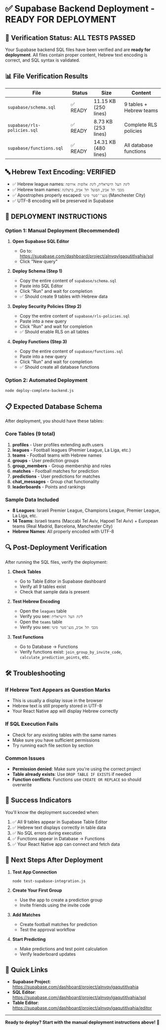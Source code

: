 # ✅ Supabase Backend Deployment - READY FOR DEPLOYMENT

## 🎯 Verification Status: ALL TESTS PASSED

Your Supabase backend SQL files have been verified and are **ready for deployment**. All files contain proper content, Hebrew text encoding is correct, and SQL syntax is validated.

## 📊 File Verification Results

| File | Status | Size | Content |
|------|--------|------|---------|
| `supabase/schema.sql` | ✅ READY | 11.15 KB (250 lines) | 9 tables + Hebrew teams |
| `supabase/rls-policies.sql` | ✅ READY | 8.73 KB (253 lines) | Complete RLS policies |
| `supabase/functions.sql` | ✅ READY | 14.31 KB (480 lines) | All database functions |

## 🔤 Hebrew Text Encoding: VERIFIED

- ✅ Hebrew league names: `ליגת העל הישראלית`, `ליגת אלופות אירופה`
- ✅ Hebrew team names: `מכבי תל אביב`, `הפועל תל אביב`, `ברצלונה`
- ✅ Apostrophes properly escaped: `מנצ''סטר סיטי` (Manchester City)
- ✅ UTF-8 encoding will be preserved in Supabase

## 🚀 DEPLOYMENT INSTRUCTIONS

### Option 1: Manual Deployment (Recommended)

1. **Open Supabase SQL Editor**
   - Go to: https://supabase.com/dashboard/project/alnvqylgaqutitlvahia/sql
   - Click "New query"

2. **Deploy Schema (Step 1)**
   - Copy the entire content of `supabase/schema.sql`
   - Paste into SQL Editor
   - Click "Run" and wait for completion
   - ✅ Should create 9 tables with Hebrew data

3. **Deploy Security Policies (Step 2)**
   - Copy the entire content of `supabase/rls-policies.sql`
   - Paste into a new query
   - Click "Run" and wait for completion
   - ✅ Should enable RLS on all tables

4. **Deploy Functions (Step 3)**
   - Copy the entire content of `supabase/functions.sql`
   - Paste into a new query
   - Click "Run" and wait for completion
   - ✅ Should create all database functions

### Option 2: Automated Deployment

```bash
node deploy-complete-backend.js
```

## 📋 Expected Database Schema

After deployment, you should have these tables:

### Core Tables (9 total)
1. **profiles** - User profiles extending auth.users
2. **leagues** - Football leagues (Premier League, La Liga, etc.)
3. **teams** - Football teams with Hebrew names
4. **groups** - User prediction groups
5. **group_members** - Group membership and roles
6. **matches** - Football matches for prediction
7. **predictions** - User predictions for matches
8. **chat_messages** - Group chat functionality
9. **leaderboards** - Points and rankings

### Sample Data Included
- **8 Leagues**: Israeli Premier League, Champions League, Premier League, La Liga, etc.
- **14 Teams**: Israeli teams (Maccabi Tel Aviv, Hapoel Tel Aviv) + European teams (Real Madrid, Barcelona, Manchester City)
- **Hebrew Names**: All properly encoded with UTF-8

## 🔍 Post-Deployment Verification

After running the SQL files, verify the deployment:

1. **Check Tables**
   - Go to Table Editor in Supabase dashboard
   - Verify all 9 tables exist
   - Check that sample data is present

2. **Test Hebrew Encoding**
   - Open the `leagues` table
   - Verify you see: `ליגת העל הישראלית`
   - Open the `teams` table
   - Verify you see: `מכבי תל אביב`, `מנצ'סטר סיטי`

3. **Test Functions**
   - Go to Database → Functions
   - Verify functions exist: `join_group_by_invite_code`, `calculate_prediction_points`, etc.

## 🛠️ Troubleshooting

### If Hebrew Text Appears as Question Marks
- This is usually a display issue in the browser
- Hebrew text is still properly stored in UTF-8
- Your React Native app will display Hebrew correctly

### If SQL Execution Fails
- Check for any existing tables with the same names
- Make sure you have sufficient permissions
- Try running each file section by section

### Common Issues
- **Permission denied**: Make sure you're using the correct project
- **Table already exists**: Use `DROP TABLE IF EXISTS` if needed
- **Function conflicts**: Functions use `CREATE OR REPLACE` so should overwrite

## 🎉 Success Indicators

You'll know the deployment succeeded when:

1. ✅ All 9 tables appear in Supabase Table Editor
2. ✅ Hebrew text displays correctly in table data
3. ✅ No SQL errors during execution
4. ✅ Functions appear in Database → Functions
5. ✅ Your React Native app can connect and fetch data

## 📱 Next Steps After Deployment

1. **Test App Connection**
   ```bash
   node test-supabase-integration.js
   ```

2. **Create Your First Group**
   - Use the app to create a prediction group
   - Invite friends using the invite code

3. **Add Matches**
   - Create football matches for prediction
   - Test the approval workflow

4. **Start Predicting**
   - Make predictions and test point calculation
   - Verify leaderboard updates

## 🔗 Quick Links

- **Supabase Project**: https://supabase.com/dashboard/project/alnvqylgaqutitlvahia
- **SQL Editor**: https://supabase.com/dashboard/project/alnvqylgaqutitlvahia/sql
- **Table Editor**: https://supabase.com/dashboard/project/alnvqylgaqutitlvahia/editor

---

**Ready to deploy? Start with the manual deployment instructions above!** 🚀